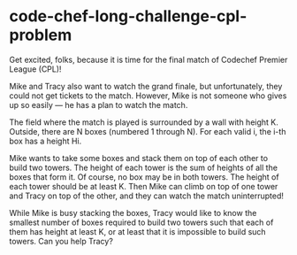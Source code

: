 # code-chef-long-challenge-cpl-problem
Get excited, folks, because it is time for the final match of Codechef Premier League (CPL)!

Mike and Tracy also want to watch the grand finale, but unfortunately, they could not get tickets to the match. However, Mike is not someone who gives up so easily — he has a plan to watch the match.

The field where the match is played is surrounded by a wall with height K. Outside, there are N boxes (numbered 1 through N). For each valid i, the i-th box has a height Hi.

Mike wants to take some boxes and stack them on top of each other to build two towers. The height of each tower is the sum of heights of all the boxes that form it. Of course, no box may be in both towers. The height of each tower should be at least K. Then Mike can climb on top of one tower and Tracy on top of the other, and they can watch the match uninterrupted!

While Mike is busy stacking the boxes, Tracy would like to know the smallest number of boxes required to build two towers such that each of them has height at least K, or at least that it is impossible to build such towers. Can you help Tracy?
